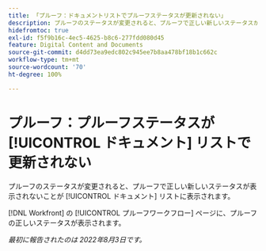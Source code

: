 ```yaml
---
title: 「プルーフ：ドキュメントリストでプルーフステータスが更新されない」
description: プルーフのステータスが変更されると、プルーフで正しい新しいステータスが表示されないことがドキュメントリストに表示されます。
hidefromtoc: true
exl-id: f5f9b16c-4ec5-4625-b8c6-277fdd080d45
feature: Digital Content and Documents
source-git-commit: d4dd73ea9edc802c945ee7b8aa478bf18b1c662c
workflow-type: tm+mt
source-wordcount: '70'
ht-degree: 100%

---
```


# プルーフ：プルーフステータスが [!UICONTROL ドキュメント] リストで更新されない

<!--Won't fix tab, article live by request-->

プルーフのステータスが変更されると、プルーフで正しい新しいステータスが表示されないことが [!UICONTROL ドキュメント] リストに表示されます。

[!DNL Workfront] の [!UICONTROL プルーフワークフロー] ページに、プルーフの正しいステータスが表示されます。

_最初に報告されたのは 2022年8月3日です。_
